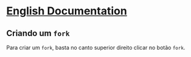 # [English Documentation](https://github.com/UniversoImpulso/atena/blob/master/docs/FORK_EN.md)

## Criando um `fork`

Para criar um `fork`, basta no canto superior direito clicar no botão `fork`.
